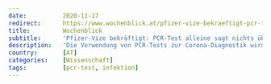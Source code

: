 ```yaml
---
date:          2020-11-17
redirect:      https://www.wochenblick.at/pfizer-vize-bekraeftigt-pcr-test-alleine-sagt-nichts-ueber-infektion-aus/
title:         Wochenblick
subtitle:      'Pfizer-Vize bekräftigt: PCR-Test alleine sagt nichts über Infektion aus'
description:   'Die Verwendung von PCR-Tests zur Corona-Diagnostik wird von Medizinern wie Juristen kritisch bewertet, Teilaspekte wären gar Betrug.'
country:       [AT]
categories:    [Wissenschaft]
tags:          [pcr-test, infektion]
---
```

